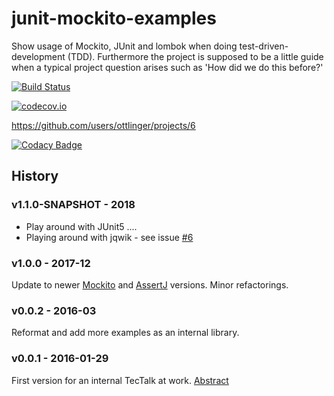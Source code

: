 # junit-mockito-examples
Show usage of Mockito, JUnit and lombok when doing test-driven-development (TDD).
Furthermore the project is supposed to be a little guide when a typical project question arises such as 'How did we do this before?'

[![Build Status](https://travis-ci.org/ottlinger/junit-mockito-examples.svg?branch=master)](https://travis-ci.org/ottlinger/junit-mockito-examples)

[![codecov.io](http://codecov.io/github/ottlinger/junit-mockito-examples/coverage.svg?branch=master)](http://codecov.io/github/ottlinger/junit-mockito-examples?branch=master)

https://github.com/users/ottlinger/projects/6

[![Codacy Badge](https://app.codacy.com/project/badge/Grade/2b52901594704393b492ee391fdf8b1c)](https://www.codacy.com/gh/ottlinger/junit-mockito-examples/dashboard)
## History
### v1.1.0-SNAPSHOT - 2018

* Play around with JUnit5 ....
* Playing around with jqwik - see issue [#6](./issues/6)

### v1.0.0 - 2017-12
Update to newer [Mockito](https://site.mockito.org/) and [AssertJ](https://joel-costigliola.github.io/assertj/) versions. Minor refactorings.

### v0.0.2 - 2016-03
Reformat and add more examples as an internal library.

### v0.0.1 - 2016-01-29
First version for an internal TecTalk at work. [Abstract](abstract.md)
